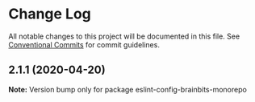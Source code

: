 # Change Log

All notable changes to this project will be documented in this file.
See [Conventional Commits](https://conventionalcommits.org) for commit guidelines.

## 2.1.1 (2020-04-20)

**Note:** Version bump only for package eslint-config-brainbits-monorepo
